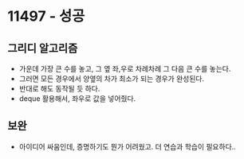 # 11497 - 성공

## 그리디 알고리즘

- 가운데 가장 큰 수를 놓고, 그 옆 좌,우로 차례차례 그 다음 큰 수를 놓는다.
- 그러면 모든 경우에서 양옆의 차가 최소가 되는 경우가 완성된다.
- 반대로 해도 동작될 듯 하다.
- deque 활용해서, 좌우로 값을 넣어줬다.

## 보완

- 아이디어 싸움인데, 증명하기도 뭔가 어려웠고. 더 연습과 학습이 필요하다..
